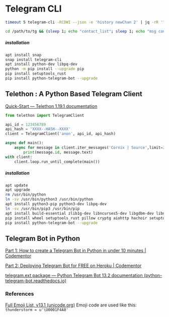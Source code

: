 # Telegram CLI

```bash
timeout 5 telegram-cli -RCDWI --json -e 'history newChan 2' | jq -rR 'fromjson? | .[0].text' | perl -0777 -pe 's|.*Action[^\n]*\n||ig s'

cd /path/to/tg && (sleep 1; echo "contact_list"; sleep 1; echo "msg contact message") | bin/telegram-cli -W -k server.pub
```

##### installation

```bash
apt install snap
snap install telegram-cli
apt install python-dev libpq-dev
python -m pip install --upgrade pip
pip install setuptools_rust
pip install python-telegram-bot --upgrade
```



## Telethon : A Python Based Telegram Client

[Quick-Start — Telethon 1.19.1 documentation](https://docs.telethon.dev/en/latest/basic/quick-start.html)

```python
from telethon import TelegramClient

api_id = 123456789
api_hash = 'XXXX--HASH--XXXX'
client = TelegramClient('anon', api_id, api_hash)

async def main():
    async for message in client.iter_messages('Cornix | Source',limit=20):
        print(message.id, message.text)
with client:
    client.loop.run_until_complete(main())
```

##### installation

```bash
apt update
apt upgrade
rm /usr/bin/python
ln -sv /usr/bin/python3 /usr/bin/python
apt install python3-pip python3-dev libpq-dev
ln -sv /usr/bin/pip3 /usr/bin/pip
apt install build-essential zlib1g-dev libncurses5-dev libgdbm-dev libnss3-dev libssl-dev libsqlite3-dev
pip install wheel setuptools_rust pillow cryptg aiohttp hachoir setuptools telethon
pip install python-telegram-bot --upgrade
```

## Telegram Bot in Python

[Part 1: How to create a Telegram Bot in Python in under 10 minutes | Codementor](https://www.codementor.io/@karandeepbatra/part-1-how-to-create-a-telegram-bot-in-python-in-under-10-minutes-19yfdv4wrq)

[Part 2: Deploying Telegram Bot for FREE on Heroku | Codementor](https://www.codementor.io/@karandeepbatra/part-2-deploying-telegram-bot-for-free-on-heroku-19ygdi7754)

[telegram.ext package — Python Telegram Bot 13.2 documentation (python-telegram-bot.readthedocs.io)](https://python-telegram-bot.readthedocs.io/en/stable/telegram.html)



### References

[Full Emoji List, v13.1 (unicode.org)](http://www.unicode.org/emoji/charts/full-emoji-list.html) Emoji code are used like this:
 `thunderstorm = u'\U0001F4A8'`